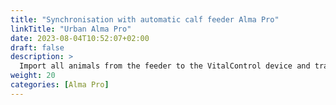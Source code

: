 ```yaml
---
title: "Synchronisation with automatic calf feeder Alma Pro"
linkTitle: "Urban Alma Pro"
date: 2023-08-04T10:52:07+02:00
draft: false
description: >
  Import all animals from the feeder to the VitalControl device and transfer recorded temperatures, weights and animal ratings to the feeder.
weight: 20
categories: [Alma Pro]
---
```

